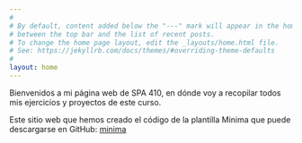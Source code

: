 ```yaml
---
#
# By default, content added below the "---" mark will appear in the home page
# between the top bar and the list of recent posts.
# To change the home page layout, edit the _layouts/home.html file.
# See: https://jekyllrb.com/docs/themes/#overriding-theme-defaults
#
layout: home
---
```


Bienvenidos a mi página web de SPA 410, en dónde voy a recopilar todos mis ejercicios y proyectos de este curso. 

Este sitio web que hemos creado el código de la plantilla Minima que puede descargarse en GitHub: [minima](https://github.com/jekyll/minima)
